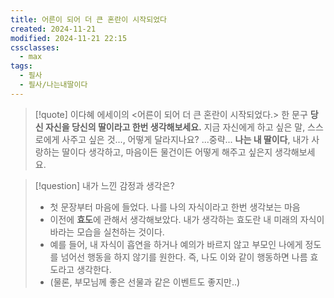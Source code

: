```yaml
---
title: 어른이 되어 더 큰 혼란이 시작되었다
created: 2024-11-21
modified: 2024-11-21 22:15
cssclasses:
  - max
tags:
  - 필사
  - 필사/나는내딸이다
---
```

> [!quote] 이다혜 에세이의 <어른이 되어 더 큰 혼란이 시작되었다.> 한 문구
> **당신 자신을 당신의 딸이라고 한번 생각해보세요.** 지금 자신에게 하고 싶은 말, 스스로에게 사주고 싶은 것..., 어떻게 달라지나요?
> ...중략...
> **나는 내 딸이다**, 내가 사랑하는 딸이다 생각하고, 마음이든 물건이든 어떻게 해주고 싶은지 생각해보세요.

> [!question] 내가 느낀 감정과 생각은?
> - 첫 문장부터 마음에 들었다. 나를 나의 자식이라고 한번 생각보는 마음
> - 이전에 **효도**에 관해서 생각해보았다. 내가 생각하는 효도란 내 미래의 자식이 바라는 모습을 실천하는 것이다.
> - 예를 들어, 내 자식이 흡연을 하거나 예의가 바르지 않고 부모인 나에게 정도를 넘어선 행동을 하지 않기를 원한다. 즉, 나도 이와 같이 행동하면 나름 효도라고 생각한다.
> - (물론, 부모님께 좋은 선물과 같은 이벤트도 좋지만..)



